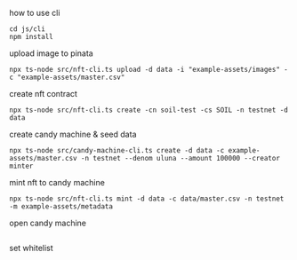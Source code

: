 how to use cli
```
cd js/cli
npm install
```
upload image to pinata
```
npx ts-node src/nft-cli.ts upload -d data -i "example-assets/images" -c "example-assets/master.csv"
```
create nft contract
```
npx ts-node src/nft-cli.ts create -cn soil-test -cs SOIL -n testnet -d data
```
create candy machine & seed data
```
npx ts-node src/candy-machine-cli.ts create -d data -c example-assets/master.csv -n testnet --denom uluna --amount 100000 --creator minter
```
mint nft to candy machine
```
npx ts-node src/nft-cli.ts mint -d data -c data/master.csv -n testnet -m example-assets/metadata
```
open candy machine
```
```
set whitelist
```
```